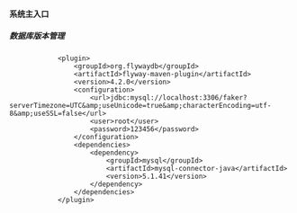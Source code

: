 #### 系统主入口

##### 数据库版本管理 
                <plugin>
                    <groupId>org.flywaydb</groupId>
                    <artifactId>flyway-maven-plugin</artifactId>
                    <version>4.2.0</version>
                    <configuration>
                        <url>jdbc:mysql://localhost:3306/faker?serverTimezone=UTC&amp;useUnicode=true&amp;characterEncoding=utf-8&amp;useSSL=false</url>
                        <user>root</user>
                        <password>123456</password>
                    </configuration>
                    <dependencies>
                        <dependency>
                            <groupId>mysql</groupId>
                            <artifactId>mysql-connector-java</artifactId>
                            <version>5.1.41</version>
                        </dependency>
                    </dependencies>
                </plugin>